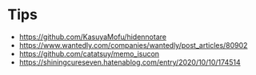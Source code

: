# Tips
- https://github.com/KasuyaMofu/hidennotare
- https://www.wantedly.com/companies/wantedly/post_articles/80902
- https://github.com/catatsuy/memo_isucon
- https://shiningcureseven.hatenablog.com/entry/2020/10/10/174514